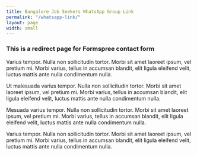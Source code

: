 ```yaml
---
title: Bangalore Job Seekers WhatsApp Group Link
permalink: "/whatsapp-link/"
layout: page
width: small
---
```


### This is a redirect page for Formspree contact form

Varius tempor. Nulla non sollicitudin tortor. Morbi sit amet laoreet ipsum, vel pretium mi. Morbi varius, tellus in accumsan blandit, elit ligula eleifend velit, luctus mattis ante nulla condimentum nulla.

Ut malesuada varius tempor. Nulla non sollicitudin tortor. Morbi sit amet laoreet ipsum, vel pretium mi. Morbi varius, tellus in accumsan blandit, elit ligula eleifend velit, luctus mattis ante nulla condimentum nulla.

Mesuada varius tempor. Nulla non sollicitudin tortor. Morbi sit amet laoreet ipsum, vel pretium mi. Morbi varius, tellus in accumsan blandit, elit ligula eleifend velit, luctus mattis ante nulla condimentum nulla.

Varius tempor. Nulla non sollicitudin tortor. Morbi sit amet laoreet ipsum, vel pretium mi. Morbi varius, tellus in accumsan blandit, elit ligula eleifend velit, luctus mattis ante nulla condimentum nulla.

